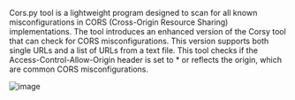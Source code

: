 Cors.py tool is a lightweight program designed to scan for all known misconfigurations in CORS (Cross-Origin Resource Sharing) implementations. The tool introduces an enhanced version of the Corsy tool that can check for CORS misconfigurations. This version supports both single URLs and a list of URLs from a text file.
This tool checks if the Access-Control-Allow-Origin header is set to * or reflects the origin, which are common CORS misconfigurations.  

![image](https://github.com/user-attachments/assets/f515eed1-e6bd-46d4-abe5-7a86c99b2d97)


